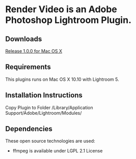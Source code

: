 # Render Video is an Adobe Photoshop Lightroom Plugin. 

## Downloads

[Release 1.0.0 for Mac OS X](https://github.com/andreashermann/VideoRenderer/releases/download/1.0.0/Lightroom.Video.Renderer.1.0.0.OSX.zip)

## Requirements

This plugins runs on Mac OS X 10.10 with Lightroom 5.

## Installation Instructions

Copy Plugin to Folder /Library/Application Support/Adobe/Lightroom/Modules/

## Dependencies

These open source technologies are used:

- ffmpeg is available under LGPL 2.1 License
